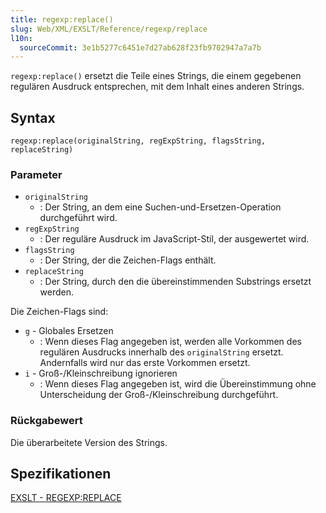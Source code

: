 ```yaml
---
title: regexp:replace()
slug: Web/XML/EXSLT/Reference/regexp/replace
l10n:
  sourceCommit: 3e1b5277c6451e7d27ab628f23fb9702947a7a7b
---
```


`regexp:replace()` ersetzt die Teile eines Strings, die einem gegebenen regulären Ausdruck entsprechen, mit dem Inhalt eines anderen Strings.

## Syntax

```plain
regexp:replace(originalString, regExpString, flagsString, replaceString)
```

### Parameter

- `originalString`
  - : Der String, an dem eine Suchen-und-Ersetzen-Operation durchgeführt wird.
- `regExpString`
  - : Der reguläre Ausdruck im JavaScript-Stil, der ausgewertet wird.
- `flagsString`
  - : Der String, der die Zeichen-Flags enthält.
- `replaceString`
  - : Der String, durch den die übereinstimmenden Substrings ersetzt werden.

Die Zeichen-Flags sind:

- `g` - Globales Ersetzen
  - : Wenn dieses Flag angegeben ist, werden alle Vorkommen des regulären Ausdrucks innerhalb des `originalString` ersetzt. Andernfalls wird nur das erste Vorkommen ersetzt.
- `i` - Groß-/Kleinschreibung ignorieren
  - : Wenn dieses Flag angegeben ist, wird die Übereinstimmung ohne Unterscheidung der Groß-/Kleinschreibung durchgeführt.

### Rückgabewert

Die überarbeitete Version des Strings.

## Spezifikationen

[EXSLT - REGEXP:REPLACE](https://exslt.github.io/regexp/functions/replace/index.html)
